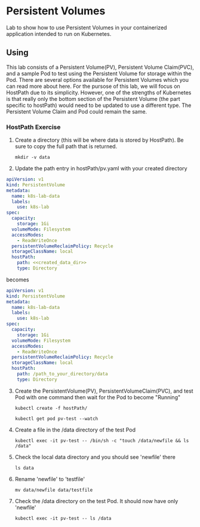 # Persistent Volumes

Lab to show how to use Persistent Volumes in your containerized application intended to run on Kubernetes.

## Using

This lab consists of a Persistent Volume(PV), Persistent Volume Claim(PVC), and a sample Pod to test using the Persistent Volume for storage within the Pod. There are several options available for Persistent Volumes which you can read more about here.  For the pursose of this lab, we will focus on HostPath due to its simplicity.  However, one of the strengths of Kubernetes is that really only the bottom section of the Persistent Volume (the part specific to hostPath) would need to be updated to use a different type.  The Persistent Volume Claim and Pod could remain the same.

### HostPath Exercise

1. Create a directory (this will be where data is stored by HostPath).  Be sure to copy the full path that is returned.

    `mkdir -v data`

2. Update the path entry in hostPath/pv.yaml with your created directory
```yaml
apiVersion: v1
kind: PersistentVolume
metadata:
  name: k8s-lab-data
  labels:
    use: k8s-lab
spec:
  capacity:
    storage: 1Gi
  volumeMode: Filesystem
  accessModes:
    - ReadWriteOnce
  persistentVolumeReclaimPolicy: Recycle
  storageClassName: local
  hostPath:
    path: <<created_data_dir>>
    type: Directory
```
becomes
```yaml
apiVersion: v1
kind: PersistentVolume
metadata:
  name: k8s-lab-data
  labels:
    use: k8s-lab
spec:
  capacity:
    storage: 1Gi
  volumeMode: Filesystem
  accessModes:
    - ReadWriteOnce
  persistentVolumeReclaimPolicy: Recycle
  storageClassName: local
  hostPath:
    path: /path_to_your_directory/data
    type: Directory
```

3. Create the PersistentVolume(PV), PersistentVolumeClaim(PVC), and test Pod with one command then wait for the Pod to become "Running"

    `kubectl create -f hostPath/`
    
    `kubectl get pod pv-test --watch`

4. Create a file in the /data directory of the test Pod

    `kubectl exec -it pv-test -- /bin/sh -c "touch /data/newfile && ls /data"`

5. Check the local data directory and you should see 'newfile' there

    `ls data`

6. Rename 'newfile' to 'testfile'

    `mv data/newfile data/testfile`

7. Check the /data directory on the test Pod.  It should now have only 'newfile'

    `kubectl exec -it pv-test -- ls /data`